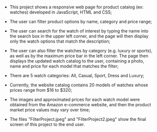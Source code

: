 - This project shows a responsive web page for product catalog (ex: watches) developed in JavaScript, HTML and CSS;
  
- The user can filter product options by name, category and price range;

- The user can search for the watch of interest by typing the name into the search box in the upper left corner, and the page will then display only the watch options that match the description;

- The user can also filter the watches by category (e.g. luxury or sports), as well as by the maximum price bar in the left corner. The page then displays the updated watch catalog to the user, containing a photo, name and price for each model that matches the filter;

- There are 5 watch categories: All, Casual, Sport, Dress and Luxury; 

- Currently, the website catalog contains 20 models of watches whose prices range from $16 to $320;

- The images and approximated prices for each watch model were obtained from the Amazon e-commerce website, and then the product market price values ​​may vary over time;

- The files "FilterProject.jpeg" and "FilterProject2.jpeg" show the final screen of this project to the end user.
